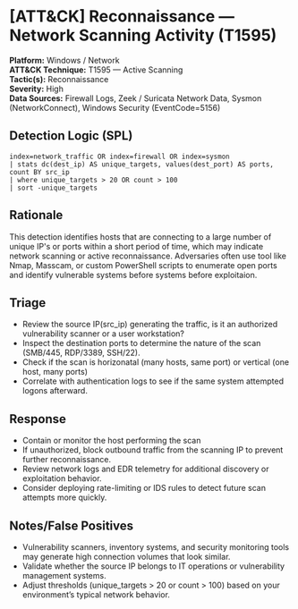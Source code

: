# [ATT&CK] Reconnaissance — Network Scanning Activity (T1595)

**Platform:** Windows / Network  
**ATT&CK Technique:** T1595 — Active Scanning  
**Tactic(s):** Reconnaissance  
**Severity:** High  
**Data Sources:** Firewall Logs, Zeek / Suricata Network Data, Sysmon (NetworkConnect), Windows Security (EventCode=5156)


## Detection Logic (SPL)
```spl
index=network_traffic OR index=firewall OR index=sysmon
| stats dc(dest_ip) AS unique_targets, values(dest_port) AS ports, count BY src_ip
| where unique_targets > 20 OR count > 100
| sort -unique_targets
```

## Rationale 
This detection identifies hosts that are connecting to a large number of unique IP's or ports within a short period of time,
which may indicate network scanning or active reconnaissance.
Adversaries often use tool like Nmap, Masscam, or custom PowerShell scripts to enumerate open ports and identify vulnerable systems before systems before exploitaion.

## Triage 
- Review the source IP(src_ip) generating the traffic, is it an authorized vulnerability scanner or a user workstation?
- Inspect the destination ports to determine the nature of the scan (SMB/445, RDP/3389, SSH/22).
- Check if the scan is horizonatal (many hosts, same port) or vertical (one host, many ports)
- Correlate with authentication logs to see if the same system attempted logons afterward.

## Response 
- Contain or monitor the host performing the scan
- If unauthorized, block outbound traffic from the scanning IP to prevent further reconnaissance.
- Review network logs and EDR telemetry for additional discovery or exploitation behavior.
- Consider deploying rate-limiting or IDS rules to detect future scan attempts more quickly.

## Notes/False Positives
- Vulnerability scanners, inventory systems, and security monitoring tools may generate high connection volumes that look similar.
- Validate whether the source IP belongs to IT operations or vulnerability management systems.
- Adjust thresholds (unique_targets > 20 or count > 100) based on your environment’s typical network behavior.


